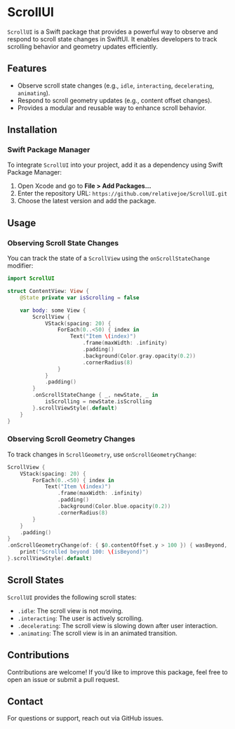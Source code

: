 # ScrollUI

`ScrollUI` is a Swift package that provides a powerful way to observe and respond to scroll state changes in SwiftUI. It enables developers to track scrolling behavior and geometry updates efficiently.

## Features

- Observe scroll state changes (e.g., `idle`, `interacting`, `decelerating`, `animating`).
- Respond to scroll geometry updates (e.g., content offset changes).
- Provides a modular and reusable way to enhance scroll behavior.

## Installation

### Swift Package Manager

To integrate `ScrollUI` into your project, add it as a dependency using Swift Package Manager:

1. Open Xcode and go to **File > Add Packages...**
2. Enter the repository URL: `https://github.com/relativejoe/ScrollUI.git`
3. Choose the latest version and add the package.

## Usage

### Observing Scroll State Changes

You can track the state of a `ScrollView` using the `onScrollStateChange` modifier:

```swift
import ScrollUI

struct ContentView: View {
    @State private var isScrolling = false

    var body: some View {
        ScrollView {
            VStack(spacing: 20) {
                ForEach(0..<50) { index in
                    Text("Item \(index)")
                        .frame(maxWidth: .infinity)
                        .padding()
                        .background(Color.gray.opacity(0.2))
                        .cornerRadius(8)
                }
            }
            .padding()
        }
        .onScrollStateChange { _, newState, _ in
            isScrolling = newState.isScrolling
        }.scrollViewStyle(.default)
    }
}
```

### Observing Scroll Geometry Changes

To track changes in `ScrollGeometry`, use `onScrollGeometryChange`:

```swift
ScrollView {
    VStack(spacing: 20) {
        ForEach(0..<50) { index in
            Text("Item \(index)")
                .frame(maxWidth: .infinity)
                .padding()
                .background(Color.blue.opacity(0.2))
                .cornerRadius(8)
        }
    }
    .padding()
}
.onScrollGeometryChange(of: { $0.contentOffset.y > 100 }) { wasBeyond, isBeyond in
    print("Scrolled beyond 100: \(isBeyond)")
}.scrollViewStyle(.default)
```

## Scroll States

`ScrollUI` provides the following scroll states:

- `.idle`: The scroll view is not moving.
- `.interacting`: The user is actively scrolling.
- `.decelerating`: The scroll view is slowing down after user interaction.
- `.animating`: The scroll view is in an animated transition.

## Contributions

Contributions are welcome! If you’d like to improve this package, feel free to open an issue or submit a pull request.

## Contact

For questions or support, reach out via GitHub issues.

